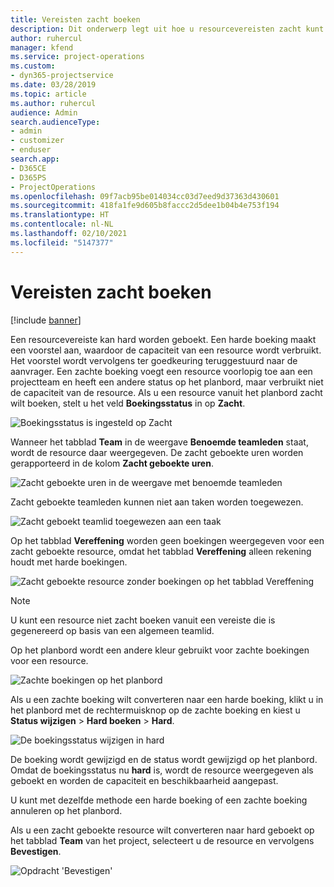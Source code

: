 ```yaml
---
title: Vereisten zacht boeken
description: Dit onderwerp legt uit hoe u resourcevereisten zacht kunt boeken.
author: ruhercul
manager: kfend
ms.service: project-operations
ms.custom:
- dyn365-projectservice
ms.date: 03/28/2019
ms.topic: article
ms.author: ruhercul
audience: Admin
search.audienceType:
- admin
- customizer
- enduser
search.app:
- D365CE
- D365PS
- ProjectOperations
ms.openlocfilehash: 09f7acb95be014034cc03d7eed9d37363d430601
ms.sourcegitcommit: 418fa1fe9d605b8faccc2d5dee1b04b4e753f194
ms.translationtype: HT
ms.contentlocale: nl-NL
ms.lasthandoff: 02/10/2021
ms.locfileid: "5147377"
---
```

# <a name="soft-book-requirements"></a>Vereisten zacht boeken

[!include [banner](../includes/psa-now-project-operations.md)]

Een resourcevereiste kan hard worden geboekt. Een harde boeking maakt een voorstel aan, waardoor de capaciteit van een resource wordt verbruikt. Het voorstel wordt vervolgens ter goedkeuring teruggestuurd naar de aanvrager. Een zachte boeking voegt een resource voorlopig toe aan een projectteam en heeft een andere status op het planbord, maar verbruikt niet de capaciteit van de resource. Als u een resource vanuit het planbord zacht wilt boeken, stelt u het veld **Boekingsstatus** in op **Zacht**.

![Boekingsstatus is ingesteld op Zacht](media/Resource-Management-image77.png)

Wanneer het tabblad **Team** in de weergave **Benoemde teamleden** staat, wordt de resource daar weergegeven. De zacht geboekte uren worden gerapporteerd in de kolom **Zacht geboekte uren**.

![Zacht geboekte uren in de weergave met benoemde teamleden](media/Resource-Management-image78.png)

Zacht geboekte teamleden kunnen niet aan taken worden toegewezen.

![Zacht geboekt teamlid toegewezen aan een taak](media/Resource-Management-image79.png)

Op het tabblad **Vereffening** worden geen boekingen weergegeven voor een zacht geboekte resource, omdat het tabblad **Vereffening** alleen rekening houdt met harde boekingen.

![Zacht geboekte resource zonder boekingen op het tabblad Vereffening](media/Resource-Management-image80.png)

> [!NOTE]
> U kunt een resource niet zacht boeken vanuit een vereiste die is gegenereerd op basis van een algemeen teamlid.

Op het planbord wordt een andere kleur gebruikt voor zachte boekingen voor een resource.

![Zachte boekingen op het planbord](media/Resource-Management-image81.png)

Als u een zachte boeking wilt converteren naar een harde boeking, klikt u in het planbord met de rechtermuisknop op de zachte boeking en kiest u **Status wijzigen** \> **Hard boeken** \> **Hard**.

![De boekingsstatus wijzigen in hard](media/Resource-Management-image82.png)

De boeking wordt gewijzigd en de status wordt gewijzigd op het planbord. Omdat de boekingsstatus nu **hard** is, wordt de resource weergegeven als geboekt en worden de capaciteit en beschikbaarheid aangepast.

U kunt met dezelfde methode een harde boeking of een zachte boeking annuleren op het planbord.

Als u een zacht geboekte resource wilt converteren naar hard geboekt op het tabblad **Team** van het project, selecteert u de resource en vervolgens **Bevestigen**.

![Opdracht 'Bevestigen'](media/Resource-Management-image83.png)
